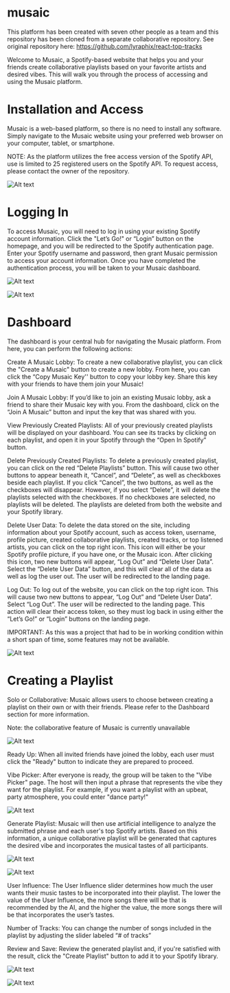 # musaic
This platform has been created with seven other people as a team and this repository has been cloned from a separate collaborative repository. See original repository here: https://github.com/lyraphix/react-top-tracks

Welcome to Musaic, a Spotify-based website that helps you and your friends create collaborative playlists based on your favorite artists and desired vibes. This will walk you through the process of accessing and using the 
Musaic platform.


# Installation and Access
Musaic is a web-based platform, so there is no need to install any software. Simply navigate to the Musaic website using your preferred web browser on your computer, tablet, or smartphone.

NOTE: As the platform utilizes the free access version of the Spotify API, use is limited to 25 registered users on the Spotify API. To request access, please contact the owner of the repository.

![Alt text](img/title.png)

# Logging In
To access Musaic, you will need to log in using your existing Spotify account information. Click the "Let’s Go!" or “Login” button on the homepage, and you will be redirected to the Spotify authentication page. 
Enter your Spotify username and password, then grant Musaic permission to access your account information. Once you have completed the authentication process, you will be taken to your Musaic dashboard.

![Alt text](img/tos.png)

![Alt text](img/auth.png)

# Dashboard
The dashboard is your central hub for navigating the Musaic platform. From here, you can perform the following actions:

Create A Musaic Lobby:
To create a new collaborative playlist, you can click the "Create a Musaic" button to create a new lobby. From here, you can click the “Copy Musaic Key'' button to copy  your lobby key. Share this key with your friends 
to have them join your Musaic!

Join A Musaic Lobby:
If you’d like to join an existing Musaic lobby, ask a friend to share their Musaic key with you. From the dashboard, click on the “Join A Musaic” button and input the key that was shared with you. 


View Previously Created Playlists:
All of your previously created playlists will be displayed on your dashboard. You can see its tracks by clicking on each playlist, and open it in your Spotify through the “Open In Spotify” button.


Delete Previously Created Playlists:
To delete a previously created playlist, you can click on the red “Delete Playlists” button. This will cause two other buttons to appear beneath it, “Cancel”, and “Delete”, as well as checkboxes beside each playlist. If 
you click “Cancel”, the two buttons, as well as the checkboxes will disappear. However, if you select “Delete”, it will delete the playlists selected with the checkboxes. If no checkboxes are selected, no playlists will be
deleted. The playlists are deleted from both the website and your Spotify library.


Delete User Data: 
To delete the data stored on the site, including information about your Spotify account, such as access token, username, profile picture, created collaborative playlists, created tracks, or top listened artists, you can
click on the top right icon. This icon will either be your Spotify profile picture, if you have one, or the Musaic icon. After clicking this icon, two new buttons will appear, “Log Out” and “Delete User Data”. Select the 
“Delete User Data” button, and this will clear all of the data as well as log the user out. The user will be redirected to the landing page.

Log Out:
To log out of the website, you can click on the top right icon. This will cause two new buttons to appear, “Log Out” and “Delete User Data”. Select “Log Out”. The user will be redirected to the landing page. This action 
will clear their access token, so they must log back in using either the “Let’s Go!” or “Login” buttons on the landing page. 

IMPORTANT: As this was a project that had to be in working condition within a short span of time, some features may not be available.

![Alt text](img/menu.png)

# Creating a Playlist

Solo or Collaborative:
Musaic allows users to choose between creating a playlist on their own or with their friends. Please refer to the Dashboard section for more information. 

Note: the collaborative feature of Musaic is currently unavailable

![Alt text](img/get_started.png)

Ready Up:
When all invited friends have joined the lobby, each user must click the "Ready" button to indicate they are prepared to proceed.

Vibe Picker:
After everyone is ready, the group will be taken to the "Vibe Picker" page. The host will then input a phrase that represents the vibe they want for the playlist. For example, if you want a playlist with an upbeat, party 
atmosphere, you could enter "dance party!"

![Alt text](img/name.png)

Generate Playlist:
Musaic will then use artificial intelligence to analyze the submitted phrase and each user's top Spotify artists. Based on this information, a unique collaborative playlist will be generated that captures the desired vibe
and incorporates the musical tastes of all participants.

![Alt text](img/loading.png)

![Alt text](img/edit.png)

User Influence:
The User Influence slider determines how much the user wants their music tastes to be incorporated into their playlist. The lower the value of the User Influence, the more songs there will be that is recommended by the AI,
and the higher the value, the more songs there will be that incorporates the user’s tastes.

Number of Tracks:
You can change the number of songs included in the playlist by adjusting the slider labeled “# of tracks” 

Review and Save:
Review the generated playlist and, if you're satisfied with the result, click the "Create Playlist" button to add it to your Spotify library.

![Alt text](img/new_menu.png)

![Alt text](img/playlist.png)



